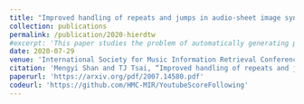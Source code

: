 ```yaml
---
title: "Improved handling of repeats and jumps in audio-sheet image synchronization"
collection: publications
permalink: /publication/2020-hierdtw
#excerpt: 'This paper studies the problem of automatically generating piano score following videos given an audio recording and raw sheet music images. Whereas previous works focus on synthetic sheet music where the data has been cleaned and preprocessed, we instead focus on developing a system that can cope with the messiness of raw, unprocessed sheet music PDFs from IMSLP.'
date: 2020-07-29
venue: 'International Society for Music Information Retrieval Conference'
citation: 'Mengyi Shan and TJ Tsai, “Improved handling of repeats and jumps in audio-sheet image synchronization,” 21st International Society for Music Information Retrieval Conference (ISMIR), 11-16 October 2020.'
paperurl: 'https://arxiv.org/pdf/2007.14580.pdf'
codeurl: 'https://github.com/HMC-MIR/YoutubeScoreFollowing'
---
```

